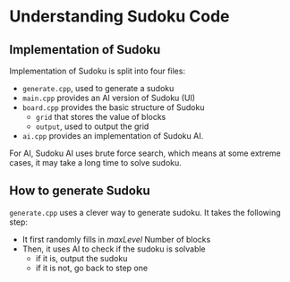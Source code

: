# Understanding Sudoku Code

## Implementation of Sudoku

Implementation of Sudoku is split into four files:

- `generate.cpp`, used to generate a sudoku
- `main.cpp` provides an AI version of Sudoku (UI)
- `board.cpp` provides the basic structure of Sudoku
  - `grid` that stores the value of blocks
  - `output`, used to output the grid
- `ai.cpp` provides an implementation of Sudoku AI.

For AI, Sudoku AI uses brute force search, which means at some extreme cases, it may take a long time to solve sudoku.

## How to generate Sudoku

`generate.cpp` uses a clever way to generate sudoku. It takes the following step:

- It first randomly fills in $maxLevel$ Number of blocks
- Then, it uses AI to check if the sudoku is solvable
  - if it is, output the sudoku
  - if it is not, go back to step one
